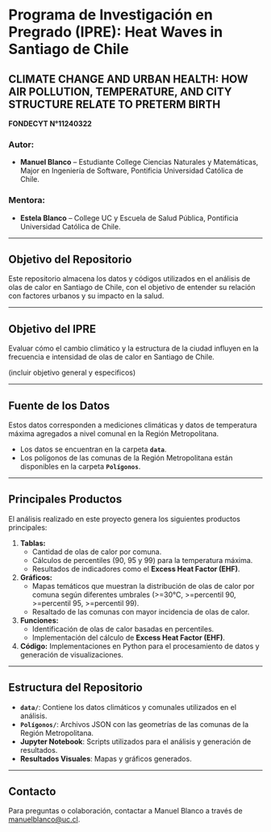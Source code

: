 # Programa de Investigación en Pregrado (IPRE): Heat Waves in Santiago de Chile

## CLIMATE CHANGE AND URBAN HEALTH: HOW AIR POLLUTION, TEMPERATURE, AND CITY STRUCTURE RELATE TO PRETERM BIRTH
**FONDECYT N°11240322**

### Autor:
- **Manuel Blanco** – Estudiante College Ciencias Naturales y Matemáticas, Major en Ingeniería de Software, Pontificia Universidad Católica de Chile.

### Mentora:
- **Estela Blanco** – College UC y Escuela de Salud Pública, Pontificia Universidad Católica de Chile.

---

## Objetivo del Repositorio
Este repositorio almacena los datos y códigos utilizados en el análisis de olas de calor en Santiago de Chile, con el objetivo de entender su relación con factores urbanos y su impacto en la salud.

---

## Objetivo del IPRE
Evaluar cómo el cambio climático y la estructura de la ciudad influyen en la frecuencia e intensidad de olas de calor en Santiago de Chile.

(incluir objetivo general y especificos)

---

## Fuente de los Datos
Estos datos corresponden a mediciones climáticas y datos de temperatura máxima agregados a nivel comunal en la Región Metropolitana.
- Los datos se encuentran en la carpeta **`data`**.
- Los polígonos de las comunas de la Región Metropolitana están disponibles en la carpeta **`Polígonos`**.

---

## Principales Productos
El análisis realizado en este proyecto genera los siguientes productos principales:
1. **Tablas:**
   - Cantidad de olas de calor por comuna.
   - Cálculos de percentiles (90, 95 y 99) para la temperatura máxima.
   - Resultados de indicadores como el **Excess Heat Factor (EHF)**.
2. **Gráficos:**
   - Mapas temáticos que muestran la distribución de olas de calor por comuna según diferentes umbrales (>=30°C, >=percentil 90, >=percentil 95, >=percentil 99).
   - Resaltado de las comunas con mayor incidencia de olas de calor.
3. **Funciones:**
   - Identificación de olas de calor basadas en percentiles.
   - Implementación del cálculo de **Excess Heat Factor (EHF)**.
4. **Código:** Implementaciones en Python para el procesamiento de datos y generación de visualizaciones.

---

## Estructura del Repositorio
- **`data/`**: Contiene los datos climáticos y comunales utilizados en el análisis.
- **`Polígonos/`**: Archivos JSON con las geometrías de las comunas de la Región Metropolitana.
- **Jupyter Notebook**: Scripts utilizados para el análisis y generación de resultados.
- **Resultados Visuales**: Mapas y gráficos generados.

---

## Contacto
Para preguntas o colaboración, contactar a Manuel Blanco a través de manuelblanco@uc.cl.
